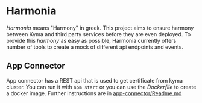 # Harmonia
*Harmonia* means "Harmony" in greek. This project aims to ensure harmony between Kyma and third party services before they are even deployed. To provide this *harmony* as easy as possible, Harmonia currently offers number of tools to create a mock of different api endpoints and events.

## App Connector
App connector has a REST api that is used to get certificate from kyma cluster. You can run it with `npm start` or you can use the *Dockerfile* to create a docker image. Further instructions are in [app-connector/Readme.md](app-connector/Readme.md)